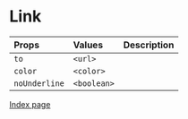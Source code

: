 # Link

Props | Values | Description
:--- | :--- | :--- |
`to` | `<url>` |
`color` | `<color>` |
`noUnderline` | `<boolean>` |

[Index page](./index.md)